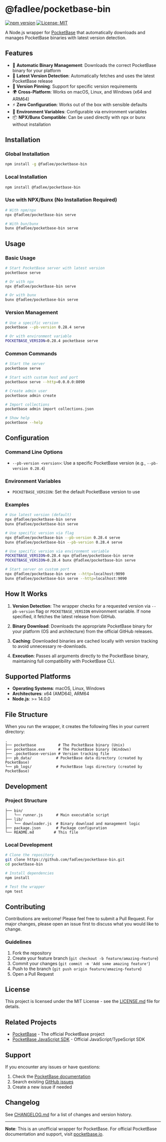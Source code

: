# @fadlee/pocketbase-bin

[![npm version](https://badge.fury.io/js/%40fadlee%2Fpocketbase-bin.svg)](https://badge.fury.io/js/%40fadlee%2Fpocketbase-bin)
[![License: MIT](https://img.shields.io/badge/License-MIT-yellow.svg)](https://opensource.org/licenses/MIT)

A Node.js wrapper for [PocketBase](https://pocketbase.io/) that automatically downloads and manages PocketBase binaries with latest version detection.

## Features

- 🚀 **Automatic Binary Management**: Downloads the correct PocketBase binary for your platform
- 🔄 **Latest Version Detection**: Automatically fetches and uses the latest PocketBase release
- 🎯 **Version Pinning**: Support for specific version requirements
- 🌍 **Cross-Platform**: Works on macOS, Linux, and Windows (x64 and ARM64)
- ⚡ **Zero Configuration**: Works out of the box with sensible defaults
- 🔧 **Environment Variables**: Configurable via environment variables
- 📦 **NPX/Bunx Compatible**: Can be used directly with npx or bunx without installation

## Installation

### Global Installation

```bash
npm install -g @fadlee/pocketbase-bin
```

### Local Installation

```bash
npm install @fadlee/pocketbase-bin
```

### Use with NPX/Bunx (No Installation Required)

```bash
# With npm/npx
npx @fadlee/pocketbase-bin serve

# With bun/bunx
bunx @fadlee/pocketbase-bin serve
```

## Usage

### Basic Usage

```bash
# Start PocketBase server with latest version
pocketbase serve

# Or with npx
npx @fadlee/pocketbase-bin serve

# Or with bunx
bunx @fadlee/pocketbase-bin serve
```

### Version Management

```bash
# Use a specific version
pocketbase --pb-version 0.28.4 serve

# Or with environment variable
POCKETBASE_VERSION=0.28.4 pocketbase serve
```

### Common Commands

```bash
# Start the server
pocketbase serve

# Start with custom host and port
pocketbase serve --http=0.0.0.0:8090

# Create admin user
pocketbase admin create

# Import collections
pocketbase admin import collections.json

# Show help
pocketbase --help
```

## Configuration

### Command Line Options

- `--pb-version <version>`: Use a specific PocketBase version (e.g., `--pb-version 0.28.4`)

### Environment Variables

- `POCKETBASE_VERSION`: Set the default PocketBase version to use

### Examples

```bash
# Use latest version (default)
npx @fadlee/pocketbase-bin serve
bunx @fadlee/pocketbase-bin serve

# Use specific version via flag
npx @fadlee/pocketbase-bin --pb-version 0.28.4 serve
bunx @fadlee/pocketbase-bin --pb-version 0.28.4 serve

# Use specific version via environment variable
POCKETBASE_VERSION=0.28.4 npx @fadlee/pocketbase-bin serve
POCKETBASE_VERSION=0.28.4 bunx @fadlee/pocketbase-bin serve

# Start server on custom port
npx @fadlee/pocketbase-bin serve --http=localhost:9090
bunx @fadlee/pocketbase-bin serve --http=localhost:9090
```

## How It Works

1. **Version Detection**: The wrapper checks for a requested version via `--pb-version` flag or `POCKETBASE_VERSION` environment variable. If none specified, it fetches the latest release from GitHub.

2. **Binary Download**: Downloads the appropriate PocketBase binary for your platform (OS and architecture) from the official GitHub releases.

3. **Caching**: Downloaded binaries are cached locally with version tracking to avoid unnecessary re-downloads.

4. **Execution**: Passes all arguments directly to the PocketBase binary, maintaining full compatibility with PocketBase CLI.

## Supported Platforms

- **Operating Systems**: macOS, Linux, Windows
- **Architectures**: x64 (AMD64), ARM64
- **Node.js**: >= 14.0.0

## File Structure

When you run the wrapper, it creates the following files in your current directory:

```
.
├── pocketbase          # The PocketBase binary (Unix)
├── pocketbase.exe      # The PocketBase binary (Windows)
├── .pocketbase-version # Version tracking file
├── pb_data/           # PocketBase data directory (created by PocketBase)
└── pb_logs/           # PocketBase logs directory (created by PocketBase)
```

## Development

### Project Structure

```
├── bin/
│   └── runner.js      # Main executable script
├── lib/
│   └── downloader.js  # Binary download and management logic
├── package.json       # Package configuration
└── README.md         # This file
```

### Local Development

```bash
# Clone the repository
git clone https://github.com/fadlee/pocketbase-bin.git
cd pocketbase-bin

# Install dependencies
npm install

# Test the wrapper
npm test
```

## Contributing

Contributions are welcome! Please feel free to submit a Pull Request. For major changes, please open an issue first to discuss what you would like to change.

### Guidelines

1. Fork the repository
2. Create your feature branch (`git checkout -b feature/amazing-feature`)
3. Commit your changes (`git commit -m 'Add some amazing feature'`)
4. Push to the branch (`git push origin feature/amazing-feature`)
5. Open a Pull Request

## License

This project is licensed under the MIT License - see the [LICENSE.md](LICENSE.md) file for details.

## Related Projects

- [PocketBase](https://pocketbase.io/) - The official PocketBase project
- [PocketBase JavaScript SDK](https://github.com/pocketbase/js-sdk) - Official JavaScript/TypeScript SDK

## Support

If you encounter any issues or have questions:

1. Check the [PocketBase documentation](https://pocketbase.io/docs/)
2. Search existing [GitHub issues](https://github.com/fadlee/pocketbase-bin/issues)
3. Create a new issue if needed

## Changelog

See [CHANGELOG.md](CHANGELOG.md) for a list of changes and version history.

---

**Note**: This is an unofficial wrapper for PocketBase. For official PocketBase documentation and support, visit [pocketbase.io](https://pocketbase.io/).